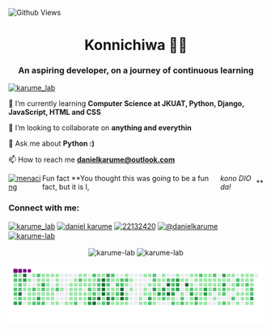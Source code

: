 ![Github Views](https://github-views.deno.dev/api/badge/Karume-lab?label=Visitors)

<h1 align="center">Konnichiwa 👋🏾</h1>
<h3 align="center">An aspiring developer, on a journey of continuous learning</h3>

<p align="left"> <a href="https://twitter.com/karume_lab" target="blank"><img src="https://img.shields.io/twitter/follow/karume_lab?logo=twitter&style=for-the-badge" alt="karume_lab" /></a> </p>

🌱 I’m currently learning **Computer Science at JKUAT, Python, Django, JavaScript, HTML and CSS**

👯 I’m looking to collaborate on **anything and everythin**

💬 Ask me about **Python :)**

📫 How to reach me **danielkarume@outlook.com**

<div style="display:flex; align-items:center;">
<a href="https://emoji.gg/emoji/6991_menacing"><img src="https://cdn3.emoji.gg/emojis/6991_menacing.png" width="32px" height="32px" alt="menacing"></a> Fun fact **You thought this was going to be a fun fact, but it is I, <em>kono DIO da!</em> **
</div>

<h3 align="left">Connect with me:</h3>
<p align="left">
<a href="https://twitter.com/karume_lab" target="blank"><img align="center" src="https://raw.githubusercontent.com/rahuldkjain/github-profile-readme-generator/master/src/images/icons/Social/twitter.svg" alt="karume_lab" height="30" width="40" /></a>
<a href="https://ke.linkedin.com/in/daniel-karume-9aa21a253" target="blank"><img align="center" src="https://raw.githubusercontent.com/rahuldkjain/github-profile-readme-generator/master/src/images/icons/Social/linked-in-alt.svg" alt="daniel karume" height="30" width="40" /></a>
<a href="https://stackoverflow.com/users/22132420" target="blank"><img align="center" src="https://raw.githubusercontent.com/rahuldkjain/github-profile-readme-generator/master/src/images/icons/Social/stack-overflow.svg" alt="22132420" height="30" width="40" /></a>
<a href="https://medium.com/@danielkarume" target="blank"><img align="center" src="https://raw.githubusercontent.com/rahuldkjain/github-profile-readme-generator/master/src/images/icons/Social/medium.svg" alt="@danielkarume" height="30" width="40" /></a>
<a href="https://www.leetcode.com/karume-lab" target="blank"><img align="center" src="https://raw.githubusercontent.com/rahuldkjain/github-profile-readme-generator/master/src/images/icons/Social/leet-code.svg" alt="karume-lab" height="30" width="40" /></a>
</p>

<!-- <h3 align="left">Languages and Tools:</h3>
<p align="left"> <a href="https://getbootstrap.com" target="_blank" rel="noreferrer"> <img src="https://raw.githubusercontent.com/devicons/devicon/master/icons/bootstrap/bootstrap-plain-wordmark.svg" alt="bootstrap" width="40" height="40"/> </a> <a href="https://www.cprogramming.com/" target="_blank" rel="noreferrer"> <img src="https://raw.githubusercontent.com/devicons/devicon/master/icons/c/c-original.svg" alt="c" width="40" height="40"/> </a> <a href="https://www.w3schools.com/cpp/" target="_blank" rel="noreferrer"> <img src="https://raw.githubusercontent.com/devicons/devicon/master/icons/cplusplus/cplusplus-original.svg" alt="cplusplus" width="40" height="40"/> </a> <a href="https://www.w3schools.com/css/" target="_blank" rel="noreferrer"> <img src="https://raw.githubusercontent.com/devicons/devicon/master/icons/css3/css3-original-wordmark.svg" alt="css3" width="40" height="40"/> </a> <a href="https://www.djangoproject.com/" target="_blank" rel="noreferrer"> <img src="https://cdn.worldvectorlogo.com/logos/django.svg" alt="django" width="40" height="40"/> </a> <a href="https://www.figma.com/" target="_blank" rel="noreferrer"> <img src="https://www.vectorlogo.zone/logos/figma/figma-icon.svg" alt="figma" width="40" height="40"/> </a> <a href="https://git-scm.com/" target="_blank" rel="noreferrer"> <img src="https://www.vectorlogo.zone/logos/git-scm/git-scm-icon.svg" alt="git" width="40" height="40"/> </a> <a href="https://www.w3.org/html/" target="_blank" rel="noreferrer"> <img src="https://raw.githubusercontent.com/devicons/devicon/master/icons/html5/html5-original-wordmark.svg" alt="html5" width="40" height="40"/> </a> <a href="https://developer.mozilla.org/en-US/docs/Web/JavaScript" target="_blank" rel="noreferrer"> <img src="https://raw.githubusercontent.com/devicons/devicon/master/icons/javascript/javascript-original.svg" alt="javascript" width="40" height="40"/> </a> <a href="https://www.linux.org/" target="_blank" rel="noreferrer"> <img src="https://raw.githubusercontent.com/devicons/devicon/master/icons/linux/linux-original.svg" alt="linux" width="40" height="40"/> </a> <a href="https://www.photoshop.com/en" target="_blank" rel="noreferrer"> <img src="https://raw.githubusercontent.com/devicons/devicon/master/icons/photoshop/photoshop-line.svg" alt="photoshop" width="40" height="40"/> </a> <a href="https://www.python.org" target="_blank" rel="noreferrer"> <img src="https://raw.githubusercontent.com/devicons/devicon/master/icons/python/python-original.svg" alt="python" width="40" height="40"/> </a> <a href="https://www.adobe.com/products/xd.html" target="_blank" rel="noreferrer"> <img src="https://cdn.worldvectorlogo.com/logos/adobe-xd.svg" alt="xd" width="40" height="40"/> </a> </p> -->

<!-- <p><img align="left" src="https://github-readme-stats.vercel.app/api/top-langs?username=karume-lab&show_icons=true&theme=dark&locale=en&layout=compact" alt="karume-lab" /></p> !-->

<p align="center">
  <img align="center" src="https://github-readme-stats.vercel.app/api?username=karume-lab&show_icons=true&theme=dark&locale=en" alt="karume-lab"/>
  <img align="center" src="https://github-readme-streak-stats.herokuapp.com/?user=karume-lab&theme=dark" alt="karume-lab"/>
</p>

![snake gif](https://github.com/Karume-lab/Karume-lab/blob/output/github-contribution-grid-snake.gif)
